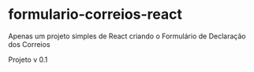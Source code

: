 # formulario-correios-react
Apenas um projeto simples de React criando o Formulário de Declaração dos Correios

Projeto v 0.1
